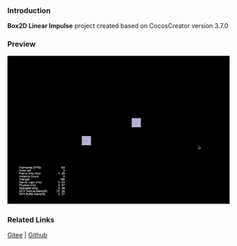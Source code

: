 ### Introduction
**Box2D Linear Impulse** project created based on CocosCreator version 3.7.0

### Preview
![image](../../../gif/202211/2022110332.gif)

### Related Links
[Gitee](https://gitee.com/mirrors_cocos-creator/cocos-example-physics/tree/v3.x/2d/box2d/assets/cases/example) | [Github](https://github.com/cocos/cocos-example-physics/tree/v3.x/2d/box2d/assets/cases/example)